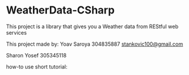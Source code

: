# WeatherData-CSharp
This project is a library that gives you a Weather data from REStful web services

This project made by:
Yoav Saroya 304835887 stankovic100@gmail.com

Sharon Yosef 305345118 

how-to use short tutorial: 
